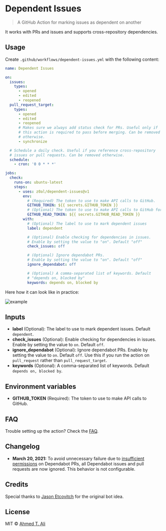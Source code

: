 # Dependent Issues

> A GitHub Action for marking issues as dependent on another

It works with PRs and issues and supports cross-repository dependencies.

## Usage

Create `.github/workflows/dependent-issues.yml` with the following content:

```yaml
name: Dependent Issues

on:
  issues:
    types:
      - opened
      - edited
      - reopened
  pull_request_target:
    types:
      - opened
      - edited
      - reopened
      # Makes sure we always add status check for PRs. Useful only if
      # this action is required to pass before merging. Can be removed
      # otherwise.
      - synchronize

  # Schedule a daily check. Useful if you reference cross-repository
  # issues or pull requests. Can be removed otherwise.
  schedule:
    - cron: '0 0 * * *'

jobs:
  check:
    runs-on: ubuntu-latest
    steps:
      - uses: z0al/dependent-issues@v1
        env:
          # (Required) The token to use to make API calls to GitHub.
          GITHUB_TOKEN: ${{ secrets.GITHUB_TOKEN }}
          # (Optional) The token to use to make API calls to GitHub for remote repos.
          GITHUB_READ_TOKEN: ${{ secrets.GITHUB_READ_TOKEN }}
        with:
          # (Optional) The label to use to mark dependent issues
          label: dependent

          # (Optional) Enable checking for dependencies in issues.
          # Enable by setting the value to "on". Default "off"
          check_issues: off

          # (Optional) Ignore dependabot PRs.
          # Enable by setting the value to "on". Default "off"
          ignore_dependabot: off

          # (Optional) A comma-separated list of keywords. Default
          # "depends on, blocked by"
          keywords: depends on, blocked by
```

Here how it can look like in practice:

![example](./demo.png)

## Inputs

- **label** (Optional): The label to use to mark dependent issues. Default `dependent`.
- **check_issues** (Optional): Enable checking for dependencies in issues. Enable by setting the value to `on`. Default `off`.
- **ignore_dependabot** (Optional): Ignore dependabot PRs. Enable by setting the value to `on`. Default `off`. Use this if you run the action on `pull_request` rather than `pull_request_target`.
- **keywords** (Optional): A comma-separated list of keywords. Default `depends on, blocked by`.

## Environment variables

- **GITHUB_TOKEN** (Required): The token to use to make API calls to GitHub.

## FAQ

Trouble setting up the action? Check the [FAQ](./FAQ.md).

## Changelog

- **March 20, 2021:** To avoid unnecessary failure due to [insufficient permissions][dependabot-change] on Dependabot PRs, all Dependabot issues and pull requests are now ignored. This behavior is not configurable.

## Credits

Special thanks to [Jason Etcovitch](https://github.com/JasonEtco) for the original bot idea.

## License

MIT © [Ahmed T. Ali](https://github.com/z0al)

[dependabot-change]: https://github.blog/changelog/2021-02-19-github-actions-workflows-triggered-by-dependabot-prs-will-run-with-read-only-permissions/
